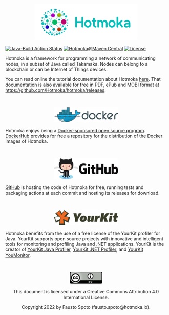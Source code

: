 <p align="center"><img width="320" src="io-hotmoka-tutorial/tutorial-md/pics/hotmoka_logo.png" alt="Hotmoka logo"></p>

[![Java-Build Action Status](https://github.com/Hotmoka/hotmoka/actions/workflows/java_build.yml/badge.svg)](https://github.com/Hotmoka/hotmoka/actions)
[![Hotmoka@Maven Central](https://img.shields.io/maven-central/v/io.hotmoka/io-hotmoka-node.svg?label=Hotmoka@Maven%20Central)](https://central.sonatype.com/search?smo=true&q=g:io.hotmoka)
[![License](https://img.shields.io/badge/License-Apache%202.0-blue.svg)](http://www.apache.org/licenses/LICENSE-2.0.html)

Hotmoka is a framework for programming a network of communicating nodes, in a subset of Java called Takamaka. Nodes can belong to a blockchain or can be Internet of Things devices.

You can read online the tutorial documentation about Hotmoka <a href="io-hotmoka-tutorial/tutorial-md/ProgrammingHotmoka.md">here<a>.
That documentation is also available for free in PDF, ePub and MOBI format at <a href="https://github.com/Hotmoka/hotmoka/releases">https://github.com/Hotmoka/hotmoka/releases<a>.

&nbsp;

<p align="center"><img width="200" src="io-hotmoka-tutorial/tutorial-md/pics/docker-hub.png" alt="DockerHub logo"></p><p>Hotmoka enjoys being a <a href="https://docs.docker.com/trusted-content/dsos-program/">Docker-sponsored open source program</a>. <a href="https://hub.docker.com/">DockerHub</a> provides for free a repository for the distribution of the Docker images of Hotmoka.</p>


&nbsp;

 <p align="center"><img width="200" src="io-hotmoka-tutorial/tutorial-md/pics/github.png" alt="GitHub logo"></p><p><a href="https://github.com/">GitHub</a> is hosting the code of Hotmoka for free, running tests and packaging actions at each commit and hosting its releases for download.</p>


&nbsp;


 <p align="center"><img width="200" src="io-hotmoka-tutorial/tutorial-md/pics/YourKit.png" alt="YourKit logo"></p><p>Hotmoka benefits from the use of a free license of the YourKit profiler for Java. YourKit supports open source projects with innovative and intelligent tools for monitoring and profiling Java and .NET applications. YourKit is the creator of <a href="https://www.yourkit.com/java/profiler/">YourKit Java Profiler</a>, <a href="https://www.yourkit.com/.net/profiler/">YourKit .NET Profiler</a>, and <a href="https://www.yourkit.com/youmonitor/">YourKit YouMonitor</a>.</p>

&nbsp;

<p align="center"><img width="100" src="io-hotmoka-tutorial/tutorial-md/pics/CC_license.png" alt="This documentation is licensed under a Creative Commons Attribution 4.0 International License"></p><p align="center">This document is licensed under a Creative Commons Attribution 4.0 International License.</p>

<p align="center">Copyright 2022 by Fausto Spoto (fausto.spoto@hotmoka.io).</p>